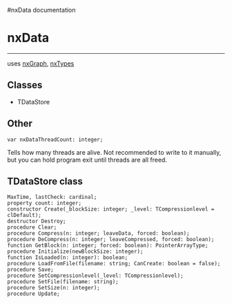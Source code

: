 #nxData documentation

# nxData #

---

uses [nxGraph](nxGraph.md), [nxTypes](nxTypes.md)

## Classes ##
  * TDataStore

## Other ##
```
var nxDataThreadCount: integer;
```
Tells how many threads are alive. Not recommended to write to it manually, but you can hold program exit until threads are all freed.

## TDataStore class ##

```
MaxTime, lastCheck: cardinal;
property count: integer;
constructor Create(_blockSize: integer; _level: TCompressionlevel = clDefault);
destructor Destroy;
procedure Clear;
procedure Compress(n: integer; leaveData, forced: boolean);
procedure DeCompress(n: integer; leaveCompressed, forced: boolean);
function GetBlock(n: integer; forced: boolean): PointerArrayType;
procedure Initialize(newBlockSize: integer);
function IsLoaded(n: integer): boolean;
procedure LoadFromFile(filename: string; CanCreate: boolean = false);
procedure Save;
procedure SetCompressionlevel(_level: TCompressionlevel);
procedure SetFile(filename: string);
procedure SetSize(n: integer);
procedure Update;
```
